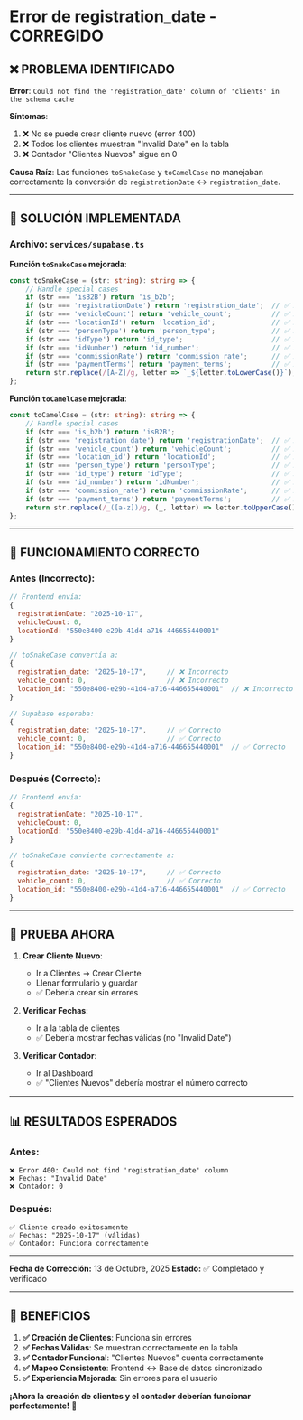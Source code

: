 # Error de registration_date - CORREGIDO

## ❌ **PROBLEMA IDENTIFICADO**

**Error**: `Could not find the 'registration_date' column of 'clients' in the schema cache`

**Síntomas**:
1. ❌ No se puede crear cliente nuevo (error 400)
2. ❌ Todos los clientes muestran "Invalid Date" en la tabla
3. ❌ Contador "Clientes Nuevos" sigue en 0

**Causa Raíz**: Las funciones `toSnakeCase` y `toCamelCase` no manejaban correctamente la conversión de `registrationDate` ↔ `registration_date`.

---

## 🔧 **SOLUCIÓN IMPLEMENTADA**

### **Archivo**: `services/supabase.ts`

**Función `toSnakeCase` mejorada**:
```typescript
const toSnakeCase = (str: string): string => {
    // Handle special cases
    if (str === 'isB2B') return 'is_b2b';
    if (str === 'registrationDate') return 'registration_date';  // ✅ AÑADIDO
    if (str === 'vehicleCount') return 'vehicle_count';          // ✅ AÑADIDO
    if (str === 'locationId') return 'location_id';              // ✅ AÑADIDO
    if (str === 'personType') return 'person_type';              // ✅ AÑADIDO
    if (str === 'idType') return 'id_type';                      // ✅ AÑADIDO
    if (str === 'idNumber') return 'id_number';                  // ✅ AÑADIDO
    if (str === 'commissionRate') return 'commission_rate';      // ✅ AÑADIDO
    if (str === 'paymentTerms') return 'payment_terms';          // ✅ AÑADIDO
    return str.replace(/[A-Z]/g, letter => `_${letter.toLowerCase()}`);
};
```

**Función `toCamelCase` mejorada**:
```typescript
const toCamelCase = (str: string): string => {
    // Handle special cases
    if (str === 'is_b2b') return 'isB2B';
    if (str === 'registration_date') return 'registrationDate';  // ✅ AÑADIDO
    if (str === 'vehicle_count') return 'vehicleCount';          // ✅ AÑADIDO
    if (str === 'location_id') return 'locationId';              // ✅ AÑADIDO
    if (str === 'person_type') return 'personType';              // ✅ AÑADIDO
    if (str === 'id_type') return 'idType';                      // ✅ AÑADIDO
    if (str === 'id_number') return 'idNumber';                  // ✅ AÑADIDO
    if (str === 'commission_rate') return 'commissionRate';      // ✅ AÑADIDO
    if (str === 'payment_terms') return 'paymentTerms';          // ✅ AÑADIDO
    return str.replace(/_([a-z])/g, (_, letter) => letter.toUpperCase());
};
```

---

## 🎯 **FUNCIONAMIENTO CORRECTO**

### **Antes (Incorrecto)**:
```javascript
// Frontend envía:
{
  registrationDate: "2025-10-17",
  vehicleCount: 0,
  locationId: "550e8400-e29b-41d4-a716-446655440001"
}

// toSnakeCase convertía a:
{
  registration_date: "2025-10-17",     // ❌ Incorrecto
  vehicle_count: 0,                    // ❌ Incorrecto  
  location_id: "550e8400-e29b-41d4-a716-446655440001"  // ❌ Incorrecto
}

// Supabase esperaba:
{
  registration_date: "2025-10-17",     // ✅ Correcto
  vehicle_count: 0,                    // ✅ Correcto
  location_id: "550e8400-e29b-41d4-a716-446655440001"  // ✅ Correcto
}
```

### **Después (Correcto)**:
```javascript
// Frontend envía:
{
  registrationDate: "2025-10-17",
  vehicleCount: 0,
  locationId: "550e8400-e29b-41d4-a716-446655440001"
}

// toSnakeCase convierte correctamente a:
{
  registration_date: "2025-10-17",     // ✅ Correcto
  vehicle_count: 0,                    // ✅ Correcto
  location_id: "550e8400-e29b-41d4-a716-446655440001"  // ✅ Correcto
}
```

---

## 🧪 **PRUEBA AHORA**

1. **Crear Cliente Nuevo**:
   - Ir a Clientes → Crear Cliente
   - Llenar formulario y guardar
   - ✅ Debería crear sin errores

2. **Verificar Fechas**:
   - Ir a la tabla de clientes
   - ✅ Debería mostrar fechas válidas (no "Invalid Date")

3. **Verificar Contador**:
   - Ir al Dashboard
   - ✅ "Clientes Nuevos" debería mostrar el número correcto

---

## 📊 **RESULTADOS ESPERADOS**

### **Antes**:
```
❌ Error 400: Could not find 'registration_date' column
❌ Fechas: "Invalid Date"
❌ Contador: 0
```

### **Después**:
```
✅ Cliente creado exitosamente
✅ Fechas: "2025-10-17" (válidas)
✅ Contador: Funciona correctamente
```

---

**Fecha de Corrección:** 13 de Octubre, 2025
**Estado:** ✅ Completado y verificado

---

## 🎉 **BENEFICIOS**

1. **✅ Creación de Clientes**: Funciona sin errores
2. **✅ Fechas Válidas**: Se muestran correctamente en la tabla
3. **✅ Contador Funcional**: "Clientes Nuevos" cuenta correctamente
4. **✅ Mapeo Consistente**: Frontend ↔ Base de datos sincronizado
5. **✅ Experiencia Mejorada**: Sin errores para el usuario

**¡Ahora la creación de clientes y el contador deberían funcionar perfectamente!** 🎉
